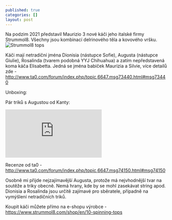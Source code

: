 ```yaml
---
published: true
categories: []
layout: post
---
```

Na podzim 2021 představil Maurizio 3 nové káči jeho italské firmy Strummol8. Všechny jsou kombinací delrinového těla a kovového vršku. 
![Strummol8 tops]({{site.baseurl}}/images/strummol8-new-tops/tops.png)

Káči mají netradiční jména Dionisia (nástupce Sofie), Augusta (nástupce Giulie), Rosalinda (tvarem podobná YYJ Chihuahua) a zatím nepředstavená koma káča Elisabetta. Jedná se jména babiček Maurizia a Silvie, více detailů zde - http://www.ta0.com/forum/index.php/topic,6647.msg73440.html#msg73440

Unboxing:
<p><div class="youtube-player" data-id="oLArObibx4U"></div></p>

Pár triků s Augustou od Kanty:
<iframe src="https://instagram.com/p/CY8wMxfJh9i/embed/" scrolling="no" frameborder="0"></iframe>

Recenze od ta0 - http://www.ta0.com/forum/index.php/topic,6647.msg74150.html#msg74150

Osobně mi přijde nejzajímavější Augusta, protože má nejvhodnější tvar na soutěže a triky obecně. Nemá hrany, kde by se mohl zasekávat string apod. Dionisia a Rosalinda jsou určitě zajímavé pro sběratele, případně na vymýšlení netradičních triků. 

Koupit káči můžete přímo na e-shopu výrobce - https://www.strummol8.com/shop/en/10-spinning-tops


